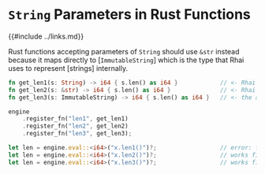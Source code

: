 `String` Parameters in Rust Functions
====================================

{{#include ../links.md}}

Rust functions accepting parameters of `String` should use `&str` instead because it maps directly to [`ImmutableString`]
which is the type that Rhai uses to represent [strings] internally.

```rust
fn get_len1(s: String) -> i64 { s.len() as i64 }            // <- Rhai will not find this function
fn get_len2(s: &str) -> i64 { s.len() as i64 }              // <- Rhai finds this function fine
fn get_len3(s: ImmutableString) -> i64 { s.len() as i64 }   // <- the above is equivalent to this

engine
    .register_fn("len1", get_len1)
    .register_fn("len2", get_len2)
    .register_fn("len3", get_len3);

let len = engine.eval::<i64>("x.len1()")?;                  // error: function 'len1 (&str | ImmutableString)' not found
let len = engine.eval::<i64>("x.len2()")?;                  // works fine
let len = engine.eval::<i64>("x.len3()")?;                  // works fine
```
